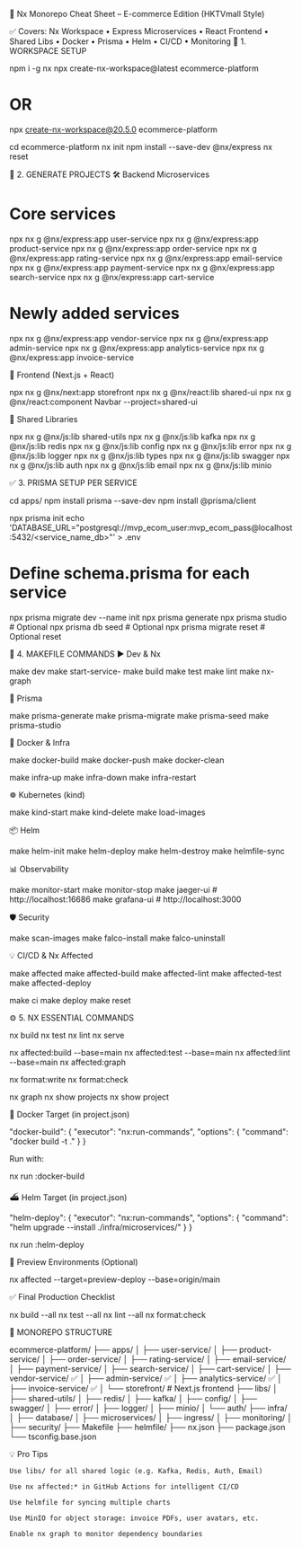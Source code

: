 📘 Nx Monorepo Cheat Sheet – E-commerce Edition (HKTVmall Style)

✅ Covers: Nx Workspace • Express Microservices • React Frontend • Shared Libs • Docker • Prisma • Helm • CI/CD • Monitoring
🧱 1. WORKSPACE SETUP

npm i -g nx
npx create-nx-workspace@latest ecommerce-platform

# OR

npx create-nx-workspace@20.5.0 ecommerce-platform

cd ecommerce-platform
nx init
npm install --save-dev @nx/express
nx reset

🔧 2. GENERATE PROJECTS
🛠 Backend Microservices

# Core services

npx nx g @nx/express:app user-service
npx nx g @nx/express:app product-service
npx nx g @nx/express:app order-service
npx nx g @nx/express:app rating-service
npx nx g @nx/express:app email-service
npx nx g @nx/express:app payment-service
npx nx g @nx/express:app search-service
npx nx g @nx/express:app cart-service

# Newly added services

npx nx g @nx/express:app vendor-service
npx nx g @nx/express:app admin-service
npx nx g @nx/express:app analytics-service
npx nx g @nx/express:app invoice-service

🎨 Frontend (Next.js + React)

npx nx g @nx/next:app storefront
npx nx g @nx/react:lib shared-ui
npx nx g @nx/react:component Navbar --project=shared-ui

🧩 Shared Libraries

npx nx g @nx/js:lib shared-utils
npx nx g @nx/js:lib kafka
npx nx g @nx/js:lib redis
npx nx g @nx/js:lib config
npx nx g @nx/js:lib error
npx nx g @nx/js:lib logger
npx nx g @nx/js:lib types
npx nx g @nx/js:lib swagger
npx nx g @nx/js:lib auth
npx nx g @nx/js:lib email
npx nx g @nx/js:lib minio

✅ 3. PRISMA SETUP PER SERVICE

cd apps/<service-name>
npm install prisma --save-dev
npm install @prisma/client

npx prisma init
echo 'DATABASE_URL="postgresql://mvp_ecom_user:mvp_ecom_pass@localhost:5432/<service_name_db>"' > .env

# Define schema.prisma for each service

npx prisma migrate dev --name init
npx prisma generate
npx prisma studio # Optional
npx prisma db seed # Optional
npx prisma migrate reset # Optional reset

🧰 4. MAKEFILE COMMANDS
▶️ Dev & Nx

make dev
make start-service-<name>
make build
make test
make lint
make nx-graph

🔧 Prisma

make prisma-generate
make prisma-migrate
make prisma-seed
make prisma-studio

🐳 Docker & Infra

make docker-build
make docker-push
make docker-clean

make infra-up
make infra-down
make infra-restart

☸️ Kubernetes (kind)

make kind-start
make kind-delete
make load-images

📦 Helm

make helm-init
make helm-deploy
make helm-destroy
make helmfile-sync

📊 Observability

make monitor-start
make monitor-stop
make jaeger-ui # http://localhost:16686
make grafana-ui # http://localhost:3000

🛡️ Security

make scan-images
make falco-install
make falco-uninstall

💡 CI/CD & Nx Affected

make affected
make affected-build
make affected-lint
make affected-test
make affected-deploy

make ci
make deploy
make reset

⚙️ 5. NX ESSENTIAL COMMANDS

nx build <project>
nx test <project>
nx lint <project>
nx serve <project>

nx affected:build --base=main
nx affected:test --base=main
nx affected:lint --base=main
nx affected:graph

nx format:write
nx format:check

nx graph
nx show projects
nx show project <project>

🐳 Docker Target (in project.json)

"docker-build": {
"executor": "nx:run-commands",
"options": {
"command": "docker build -t <service-name> ."
}
}

Run with:

nx run <service-name>:docker-build

⛴️ Helm Target (in project.json)

"helm-deploy": {
"executor": "nx:run-commands",
"options": {
"command": "helm upgrade --install <service> ./infra/microservices/<service>"
}
}

nx run <service-name>:helm-deploy

🧪 Preview Environments (Optional)

nx affected --target=preview-deploy --base=origin/main

✅ Final Production Checklist

nx build --all
nx test --all
nx lint --all
nx format:check

📁 MONOREPO STRUCTURE

ecommerce-platform/
├── apps/
│ ├── user-service/
│ ├── product-service/
│ ├── order-service/
│ ├── rating-service/
│ ├── email-service/
│ ├── payment-service/
│ ├── search-service/
│ ├── cart-service/
│ ├── vendor-service/ ✅
│ ├── admin-service/ ✅
│ ├── analytics-service/ ✅
│ ├── invoice-service/ ✅
│ └── storefront/ # Next.js frontend
├── libs/
│ ├── shared-utils/
│ ├── redis/
│ ├── kafka/
│ ├── config/
│ ├── swagger/
│ ├── error/
│ ├── logger/
│ ├── minio/
│ └── auth/
├── infra/
│ ├── database/
│ ├── microservices/
│ ├── ingress/
│ ├── monitoring/
│ ├── security/
├── Makefile
├── helmfile/
├── nx.json
├── package.json
└── tsconfig.base.json

💡 Pro Tips

    Use libs/ for all shared logic (e.g. Kafka, Redis, Auth, Email)

    Use nx affected:* in GitHub Actions for intelligent CI/CD

    Use helmfile for syncing multiple charts

    Use MinIO for object storage: invoice PDFs, user avatars, etc.

    Enable nx graph to monitor dependency boundaries
